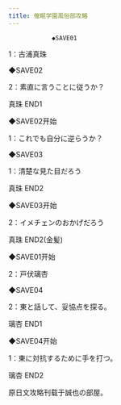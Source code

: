 ```yaml
---
title: 催眠学園風俗部攻略
---
```


                ◆SAVE01

1：古浦真珠

◆SAVE02

2：素直に言うことに従うか？



真珠 END1



◆SAVE02开始

1：これでも自分に逆らうか？

◆SAVE03

1：清楚な見た目だろう



真珠 END2



◆SAVE03开始

2：イメチェンのおかげだろう



真珠 END2(金髪)



◆SAVE01开始

2：戸伏璃杏

◆SAVE04

2：東と話して、妥協点を探る。



璃杏 END1



◆SAVE04开始

1：東に対抗するために手を打つ。



璃杏 END2



原日文攻略刊载于誠也の部屋。


              
